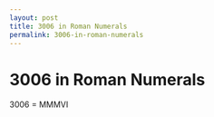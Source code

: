 ```yaml
---
layout: post
title: 3006 in Roman Numerals
permalink: 3006-in-roman-numerals
---
```


# 3006 in Roman Numerals

3006 = MMMVI
